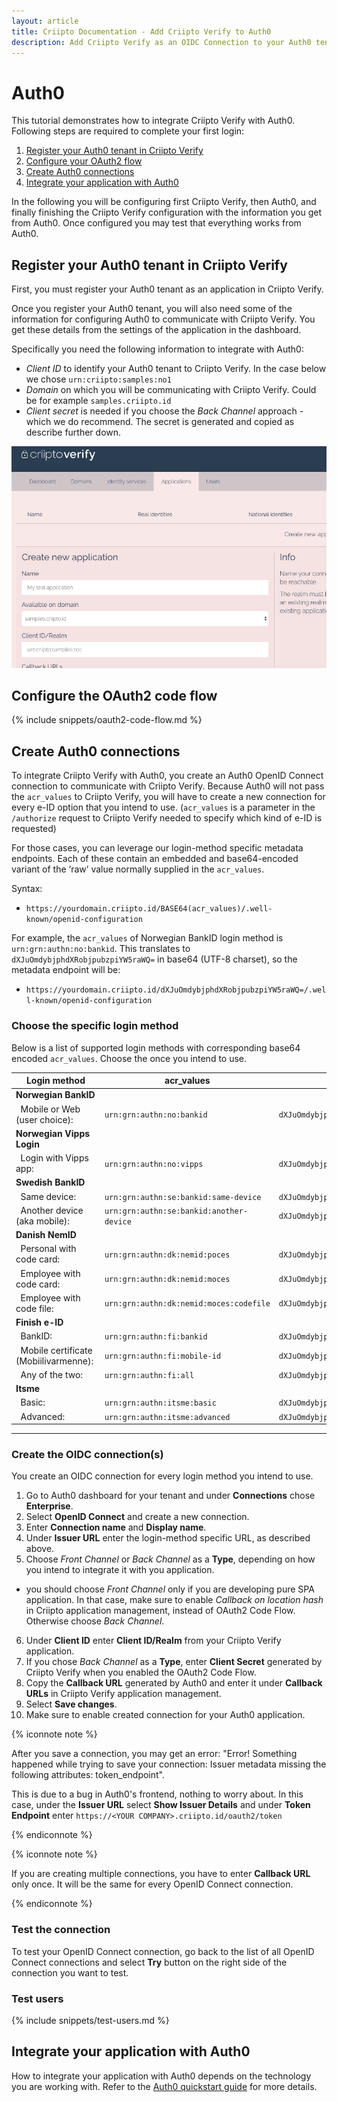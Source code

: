 ```yaml
---
layout: article
title: Criipto Documentation - Add Criipto Verify to Auth0
description: Add Criipto Verify as an OIDC Connection to your Auth0 tenant
---
```


# Auth0

This tutorial demonstrates how to integrate Criipto Verify with Auth0. Following steps are required to complete your first login:

1. [Register your Auth0 tenant in Criipto Verify](#register)
2. [Configure your OAuth2 flow](#enable)
3. [Create Auth0 connections](#auth0-connection)
4. [Integrate your application with Auth0](#integrate)

In the following you will be configuring first Criipto Verify, then Auth0, and finally finishing the Criipto Verify configuration
with the information you get from Auth0. Once configured you may test that everything works from Auth0.


<a name="register"></a>

## Register your Auth0 tenant in Criipto Verify

First, you must register your Auth0 tenant as an application in Criipto Verify.

Once you register your Auth0 tenant, you will also need some of the information for configuring Auth0 to communicate with Criipto Verify. You get these details from the settings of the application in the dashboard.

Specifically you need the following information to integrate with Auth0:

- _Client ID_ to identify your Auth0 tenant to Criipto Verify. In the case below we chose `urn:criipto:samples:no1`
- _Domain_ on which you will be communicating with Criipto Verify. Could be for example `samples.criipto.id`
- _Client secret_ is needed if you choose the *Back Channel* approach - which we do recommend. 
The secret is generated and copied as describe further down.

![Register App](/images/register-app.png)

<a name="enable"></a>

## Configure the OAuth2 code flow

{% include snippets/oauth2-code-flow.md %}


<a name="auth0-connection"></a>

## Create Auth0 connections

To integrate Criipto Verify with Auth0, you create an Auth0 OpenID Connect connection to communicate with Criipto Verify. Because Auth0 will not pass the `acr_values` to Criipto Verify, you will have to create a new connection for every e-ID option that you intend to use. (`acr_values` is a parameter in the `/authorize` request to Criipto Verify needed to specify which kind of e-ID is requested)

For those cases, you can leverage our login-method specific metadata endpoints. Each of these contain an embedded and base64-encoded variant of the ‘raw’ value normally supplied in the `acr_values`.

Syntax:

- `https://yourdomain.criipto.id/BASE64(acr_values)/.well-known/openid-configuration`

For example, the `acr_values` of Norwegian BankID login method is `urn:grn:authn:no:bankid`. This translates to `dXJuOmdybjphdXRobjpubzpiYW5raWQ=` in base64 (UTF-8 charset), so the metadata endpoint will be:

- `https://yourdomain.criipto.id/dXJuOmdybjphdXRobjpubzpiYW5raWQ=/.well-known/openid-configuration`

### Choose the specific login method

Below is a list of supported login methods with corresponding base64 encoded `acr_values`. Choose the once you intend to use.

| **Login method** | **acr_values** | **base64 encoded** |
| --- | --- | --- |
| **Norwegian BankID** |
| &nbsp;&nbsp;Mobile or Web (user choice):&nbsp;         | `urn:grn:authn:no:bankid` | `dXJuOmdybjphdXRobjpubzpiYW5raWQ=` |
| **Norwegian Vipps Login** |
| &nbsp;&nbsp;Login with Vipps app:&nbsp;                | `urn:grn:authn:no:vipps` | `dXJuOmdybjphdXRobjpubzp2aXBwcw==` |
| **Swedish BankID** |
| &nbsp;&nbsp;Same device:                               | `urn:grn:authn:se:bankid:same-device` | `dXJuOmdybjphdXRobjpzZTpiYW5raWQ6c2FtZS1kZXZpY2U=` |
| &nbsp;&nbsp;Another device (aka mobile):&nbsp;         | `urn:grn:authn:se:bankid:another-device` | `dXJuOmdybjphdXRobjpzZTpiYW5raWQ6YW5vdGhlci1kZXZpY2U=` |
| **Danish NemID** |
| &nbsp;&nbsp;Personal with code card:&nbsp;             | `urn:grn:authn:dk:nemid:poces` | `dXJuOmdybjphdXRobjpkazpuZW1pZDpwb2Nlcw==` |
| &nbsp;&nbsp;Employee with code card:&nbsp;             | `urn:grn:authn:dk:nemid:moces` | `dXJuOmdybjphdXRobjpkazpuZW1pZDptb2Nlcw==` |
| &nbsp;&nbsp;Employee with code file:&nbsp;             | `urn:grn:authn:dk:nemid:moces:codefile` | `dXJuOmdybjphdXRobjpkazpuZW1pZDptb2Nlczpjb2RlZmlsZQ==` |
| **Finish e-ID** |
| &nbsp;&nbsp;BankID:                                    |`urn:grn:authn:fi:bankid` | `dXJuOmdybjphdXRobjpmaTpiYW5raWQ=` |
| &nbsp;&nbsp;Mobile certificate (Mobiilivarmenne):&nbsp;|`urn:grn:authn:fi:mobile-id` | `dXJuOmdybjphdXRobjpmaTptb2JpbGUtaWQ=` |
| &nbsp;&nbsp;Any of the two:                            |`urn:grn:authn:fi:all` | `dXJuOmdybjphdXRobjpmaTphbGw=` |
| **Itsme** |
| &nbsp;&nbsp;Basic:                                     | `urn:grn:authn:itsme:basic` | `dXJuOmdybjphdXRobjppdHNtZTpiYXNpYw==` |
| &nbsp;&nbsp;Advanced:                                  | `urn:grn:authn:itsme:advanced` | `dXJuOmdybjphdXRobjppdHNtZTphZHZhbmNlZA==` |

<hr />

### Create the OIDC connection(s)
You create an OIDC connection for every login method you intend to use.

1. Go to Auth0 dashboard for your tenant and under **Connections** chose **Enterprise**.
2. Select **OpenID Connect** and create a new connection.
3. Enter **Connection name** and **Display name**.
4. Under **Issuer URL** enter the login-method specific URL, as described above.
5. Choose _Front Channel_ or _Back Channel_ as a **Type**, depending on how you intend to integrate it with you application.
  -  you should choose _Front Channel_ only if you are developing pure SPA application. In that case, make sure to enable _Callback on location hash_ in Criipto application management, instead  of OAuth2 Code Flow. Otherwise choose _Back Channel_.
6. Under **Client ID** enter **Client ID/Realm** from your Criipto Verify application.
7. If you chose _Back Channel_ as a **Type**, enter **Client Secret** generated by Criipto Verify when you enabled the OAuth2 Code Flow.
8. Copy the **Callback URL** generated by Auth0 and enter it under **Callback URLs** in Criipto Verify application management.
9. Select **Save changes**.
10. Make sure to enable created connection for your Auth0 application.

{% iconnote note %}

After you save a connection, you may get an error: "Error! Something happened while trying to save your connection: Issuer metadata missing the following attributes: token_endpoint".

This is due to a bug in Auth0's frontend, nothing to worry about. In this case, under the **Issuer URL** select **Show Issuer Details** and under **Token Endpoint** enter `https://<YOUR COMPANY>.criipto.id/oauth2/token`

{% endiconnote %}

{% iconnote note %}

If you are creating multiple connections, you have to enter **Callback URL** only once. It will be the same for every OpenID Connect connection.

{% endiconnote %}

### Test the connection

To test your OpenID Connect connection, go back to the list of all OpenID Connect connections and select **Try** button on the right side of the connection you want to test.

### Test users

{% include snippets/test-users.md %}

<a name="integrate"></a>

## Integrate your application with Auth0

How to integrate your application with Auth0 depends on the technology you are working with. Refer to the [Auth0 quickstart guide](https://auth0.com/docs/quickstarts/) for more details.